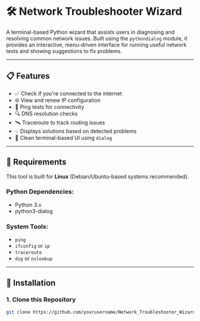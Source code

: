 # 🛠️ Network Troubleshooter Wizard

A terminal-based Python wizard that assists users in diagnosing and resolving common network issues. Built using the `pythondialog` module, it provides an interactive, menu-driven interface for running useful network tests and showing suggestions to fix problems.

---

## 📋 Features

- ✅ Check if you're connected to the internet
- 🌐 View and renew IP configuration
- 📶 Ping tests for connectivity
- 🔍 DNS resolution checks
- 🛰️ Traceroute to track routing issues
- 💡 Displays solutions based on detected problems
- 📜 Clean terminal-based UI using `dialog`

---

## 🧰 Requirements

This tool is built for **Linux** (Debian/Ubuntu-based systems recommended).

### Python Dependencies:
- Python 3.x
- python3-dialog

### System Tools:
- `ping`
- `ifconfig` or `ip`
- `traceroute`
- `dig` or `nslookup`

---

## 🔧 Installation

### 1. Clone this Repository

```bash
git clone https://github.com/yourusername/Network_Troubleshooter_Wizard.git


